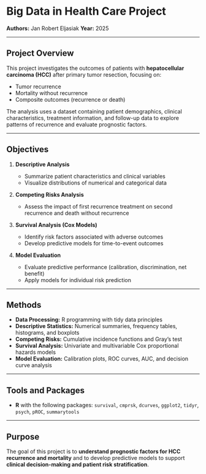 # Big Data in Health Care Project

**Authors:** Jan Robert Eljasiak
**Year:** 2025  

---

## Project Overview

This project investigates the outcomes of patients with **hepatocellular carcinoma (HCC)** after primary tumor resection, focusing on:

- Tumor recurrence  
- Mortality without recurrence  
- Composite outcomes (recurrence or death)  

The analysis uses a dataset containing patient demographics, clinical characteristics, treatment information, and follow-up data to explore patterns of recurrence and evaluate prognostic factors.

---

## Objectives

1. **Descriptive Analysis**  
   - Summarize patient characteristics and clinical variables  
   - Visualize distributions of numerical and categorical data  

2. **Competing Risks Analysis**  
   - Assess the impact of first recurrence treatment on second recurrence and death without recurrence  

3. **Survival Analysis (Cox Models)**  
   - Identify risk factors associated with adverse outcomes  
   - Develop predictive models for time-to-event outcomes  

4. **Model Evaluation**  
   - Evaluate predictive performance (calibration, discrimination, net benefit)  
   - Apply models for individual risk prediction  

---

## Methods

- **Data Processing:** R programming with tidy data principles  
- **Descriptive Statistics:** Numerical summaries, frequency tables, histograms, and boxplots  
- **Competing Risks:** Cumulative incidence functions and Gray’s test  
- **Survival Analysis:** Univariate and multivariable Cox proportional hazards models  
- **Model Evaluation:** Calibration plots, ROC curves, AUC, and decision curve analysis  

---

## Tools and Packages

- **R** with the following packages: `survival`, `cmprsk`, `dcurves`, `ggplot2`, `tidyr`, `psych`, `pROC`, `summarytools`  

---

## Purpose

The goal of this project is to **understand prognostic factors for HCC recurrence and mortality** and to develop predictive models to support **clinical decision-making and patient risk stratification**.
